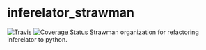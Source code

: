 # inferelator_strawman

[![Travis](https://api.travis-ci.org/AaronWatters/inferelator_strawman.svg?branch=master)](https://travis-ci.org/AaronWatters/inferelator_strawman)
[![Coverage Status](https://coveralls.io/repos/github/AaronWatters/inferelator_strawman/badge.svg?branch=master)](https://coveralls.io/github/AaronWatters/inferelator_strawman?branch=master)
Strawman organization for refactoring inferelator to python.
